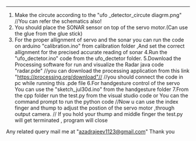_________________________________________________________________________________________________


1. Make the circute according to the "ufo _detector_circute diagrm.png"
   //You can refer the schematics also!
2. You should place the SONAR sensor on top of the servo motor.(Can use the glue from the glue stick)
3. For the proper allignment of servo and the sonar you can run the code on arduino "calibration.ino" from calibration folder ,And set the correct allignment for the precised accurate reading of sonar
4.Run the "ufo_dectetor.ino" code from the ufo_dectetor folder.
5.Download the Processing software for run and visualize  the Radar java code "radar.pde"
   //you can download the processing application from this link "https://processing.org/download"//
   //you should connect the code in pc while running this .pde file
6.For handgesture control of the servo You can use the  "sketch_jul30d.ino" from the handgesture folder
7.From the cpp folder run the test.py from the visual studio code or You can the command prompt to run the python code 
//Now u can use the index finger and thump to adjust the postion of the servo motor ,through output camera.
// If you hold your thump and middle finger the test.py will get terminated , program will close




Any related query mail me at  "azadrajeev1123@gmail.com"
Thank you

